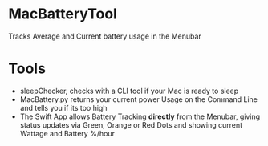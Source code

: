 # MacBatteryTool
Tracks Average and Current battery usage in the Menubar
# Tools
 - sleepChecker, checks with a CLI tool if your Mac is ready to sleep
 - MacBattery.py returns your current power Usage on the Command Line and tells you if its too high
 - The Swift App allows Battery Tracking **directly** from the Menubar, giving status updates via Green, Orange or Red Dots and showing current Wattage and Battery %/hour
